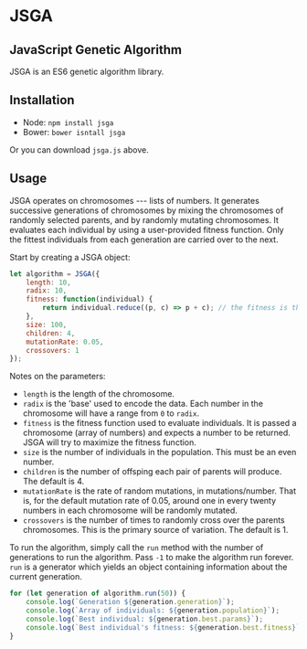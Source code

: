 # JSGA
## JavaScript Genetic Algorithm

JSGA is an ES6 genetic algorithm library.

## Installation

- Node: `npm install jsga`
- Bower: `bower isntall jsga`

Or you can download `jsga.js` above.

## Usage

JSGA operates on chromosomes --- lists of numbers.  It generates successive
generations of chromosomes by mixing the chromosomes of randomly selected parents,
and by randomly mutating chromosomes.  It evaluates each individual  by using a 
user-provided fitness function.  Only the fittest individuals from each generation
are carried over to the next.

Start by creating a JSGA object:

```javascript
let algorithm = JSGA({
    length: 10,
    radix: 10,
    fitness: function(individual) {
        return individual.reduce((p, c) => p + c); // the fitness is the sum of all the values
    },
    size: 100,
    children: 4,
    mutationRate: 0.05,
    crossovers: 1
});
```

Notes on the parameters:

- `length` is the length of the chromosome.
- `radix` is the 'base' used to encode the data.  Each number in the chromosome
  will have a range from `0` to `radix`.
- `fitness` is the fitness function used to evaluate individuals.  It is passed
  a chromosome (array of numbers) and expects a number to be returned.  JSGA
  will try to maximize the fitness function.
- `size` is the number of individuals in the population.  This must be an even number.
- `children` is the number of offsping each pair of parents will produce.  The 
default is 4.
- `mutationRate` is the rate of random mutations, in mutations/number.  That
  is, for the default mutation rate of 0.05, around one in every twenty numbers
  in each chromosome will be randomly mutated.
- `crossovers` is the number of times to randomly cross over the parents
  chromosomes.  This is the primary source of variation.  The default is 1.


To run the algorithm, simply call the `run` method with the number of
generations to run the algorithm. Pass `-1` to make the algorithm run forever.
`run` is a generator which yields an object containing information about the
current generation.

```javascript
for (let generation of algorithm.run(50)) {
    console.log(`Generation ${generation.generation}`);
    console.log(`Array of individuals: ${generation.population}`);
    console.log(`Best individual: ${generation.best.params}`);
    console.log(`Best individual's fitness: ${generation.best.fitness}`);
}
```

